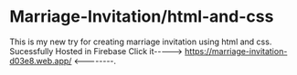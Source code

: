 # Marriage-Invitation/html-and-css
This is my new try for creating marriage invitation using html and css.
Sucessfully Hosted in Firebase
Click it-----> https://marriage-invitation-d03e8.web.app/ <--------.
